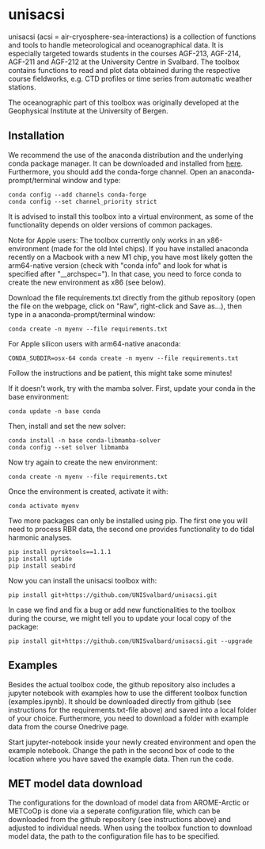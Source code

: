 # unisacsi

unisacsi (acsi = air-cryosphere-sea-interactions) is a collection of functions and tools to handle meteorological and oceanographical data. It is especially targeted towards students in the courses AGF-213, AGF-214, AGF-211 and AGF-212 at the University Centre in Svalbard. The toolbox contains functions to read and plot data obtained during the respective course fieldworks, e.g. CTD profiles or time series from automatic weather stations.

The oceanographic part of this toolbox was originally developed at the Geophysical Institute at the University of Bergen.


## Installation

We recommend the use of the anaconda distribution and the underlying conda package manager. It can be downloaded and installed from [here](https://www.anaconda.com/products/distribution). Furthermore, you should add the conda-forge channel. Open an anaconda-prompt/terminal window and type:
```
conda config --add channels conda-forge
conda config --set channel_priority strict
```
It is advised to install this toolbox into a virtual environment, as some of the functionality depends on older versions of common packages.

Note for Apple users: The toolbox currently only works in an x86-environment (made for the old Intel chips). If you have installed anaconda recently on a Macbook with a new M1 chip, you have most likely gotten the arm64-native version (check with "conda info" and look for what is specified after "__archspec="). In that case, you need to force conda to create the new environment as x86 (see below).

Download the file requirements.txt directly from the github repository (open the file on the webpage, click on "Raw", right-click and Save as...), then type in a anaconda-prompt/terminal window:
```
conda create -n myenv --file requirements.txt
```
For Apple silicon users with arm64-native anaconda:
```
CONDA_SUBDIR=osx-64 conda create -n myenv --file requirements.txt
```

Follow the instructions and be patient, this might take some minutes!

If it doesn't work, try with the mamba solver. First, update your conda in the base environment:
```
conda update -n base conda
```
Then, install and set the new solver:
```
conda install -n base conda-libmamba-solver
conda config --set solver libmamba
```
Now try again to create the new environment:
```
conda create -n myenv --file requirements.txt
```

Once the environment is created, activate it with:
```
conda activate myenv
```

Two more packages can only be installed using pip. The first one you will need to process RBR data, the second one provides functionality to do tidal harmonic analyses.
```
pip install pyrsktools==1.1.1
pip install uptide
pip install seabird
```

Now you can install the unisacsi toolbox with:
```
pip install git+https://github.com/UNISvalbard/unisacsi.git
```

In case we find and fix a bug or add new functionalities to the toolbox during the course, we might tell you to update your local copy of the package:
```
pip install git+https://github.com/UNISvalbard/unisacsi.git --upgrade
```

## Examples

Besides the actual toolbox code, the github repository also includes a jupyter notebook with examples how to use the different toolbox function (examples.ipynb). It should be downloaded directly from github (see instructions for the requirements.txt-file above) and saved into a local folder of your choice. Furthermore, you need to download a folder with example data from the course Onedrive page.

Start jupyter-notebook inside your newly created environment and open the example notebook. Change the path in the second box of code to the location where you have saved the example data. Then run the code.

## MET model data download

The configurations for the download of model data from AROME-Arctic or METCoOp is done via a seperate configuration file, which can be downloaded from the github repository (see instructions above) and adjusted to individual needs. When using the toolbox function to download model data, the path to the configuration file has to be specified.
